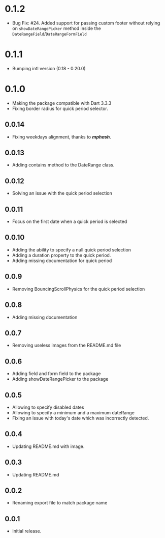 # 0.1.2

- Bug Fix: #24. Added support for passing custom footer without relying on `showDateRangePicker` method inside the `DateRangeField`/`DateRangeFormField`

# 0.1.1

- Bumping intl version (0.18 - 0.20.0)

# 0.1.0

- Making the package compatible with Dart 3.3.3
- Fixing border radius for quick period selector.

## 0.0.14

- Fixing weekdays alignment, thanks to **_mphash_**.

## 0.0.13

- Adding contains method to the DateRange class.

## 0.0.12

- Solving an issue with the quick period selection

## 0.0.11

- Focus on the first date when a quick period is selected

## 0.0.10

- Adding the ability to specify a null quick period selection
- Adding a duration property to the quick period.
- Adding missing documentation for quick period

## 0.0.9

- Removing BouncingScrollPhysics for the quick period selection

## 0.0.8

- Adding missing documentation

## 0.0.7

- Removing useless images from the README.md file

## 0.0.6

- Adding field and form field to the package
- Adding showDateRangePicker to the package

## 0.0.5

- Allowing to specify disabled dates
- Allowing to specify a minimum and a maximum dateRange
- Fixing an issue with today's date which was incorrectly detected.

## 0.0.4

- Updating README.md with image.

## 0.0.3

- Updating README.md

## 0.0.2

- Renaming export file to match package name

## 0.0.1

- Initial release.
